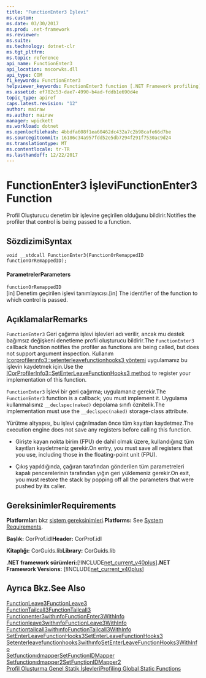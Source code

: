 ```yaml
---
title: "FunctionEnter3 İşlevi"
ms.custom: 
ms.date: 03/30/2017
ms.prod: .net-framework
ms.reviewer: 
ms.suite: 
ms.technology: dotnet-clr
ms.tgt_pltfrm: 
ms.topic: reference
api_name: FunctionEnter3
api_location: mscorwks.dll
api_type: COM
f1_keywords: FunctionEnter3
helpviewer_keywords: FunctionEnter3 function [.NET Framework profiling]
ms.assetid: ef782c53-dae7-4990-b4ad-fddb1e690d4e
topic_type: apiref
caps.latest.revision: "12"
author: mairaw
ms.author: mairaw
manager: wpickett
ms.workload: dotnet
ms.openlocfilehash: 4bbdfa608f1ea60462dc432a7c2b98cafe66d7be
ms.sourcegitcommit: 16186c34a957fdd52e5db7294f291f7530ac9d24
ms.translationtype: MT
ms.contentlocale: tr-TR
ms.lasthandoff: 12/22/2017
---
```

# <a name="functionenter3-function"></a><span data-ttu-id="532a9-102">FunctionEnter3 İşlevi</span><span class="sxs-lookup"><span data-stu-id="532a9-102">FunctionEnter3 Function</span></span>
<span data-ttu-id="532a9-103">Profil Oluşturucu denetim bir işlevine geçirilen olduğunu bildirir.</span><span class="sxs-lookup"><span data-stu-id="532a9-103">Notifies the profiler that control is being passed to a function.</span></span>  
  
## <a name="syntax"></a><span data-ttu-id="532a9-104">Sözdizimi</span><span class="sxs-lookup"><span data-stu-id="532a9-104">Syntax</span></span>  
  
```  
void __stdcall FunctionEnter3(FunctionOrRemappedID functionOrRemappedID);  
```  
  
#### <a name="parameters"></a><span data-ttu-id="532a9-105">Parametreler</span><span class="sxs-lookup"><span data-stu-id="532a9-105">Parameters</span></span>  
 `functionOrRemappedID`  
 <span data-ttu-id="532a9-106">[in] Denetim geçirilen işlevi tanımlayıcısı.</span><span class="sxs-lookup"><span data-stu-id="532a9-106">[in] The identifier of the function to which control is passed.</span></span>  
  
## <a name="remarks"></a><span data-ttu-id="532a9-107">Açıklamalar</span><span class="sxs-lookup"><span data-stu-id="532a9-107">Remarks</span></span>  
 <span data-ttu-id="532a9-108">`FunctionEnter3` Geri çağırma işlevi işlevleri adı verilir, ancak mu destek bağımsız değişkeni denetleme profil oluşturucu bildirir.</span><span class="sxs-lookup"><span data-stu-id="532a9-108">The `FunctionEnter3` callback function notifies the profiler as functions are being called, but does not support argument inspection.</span></span> <span data-ttu-id="532a9-109">Kullanım [Icorprofilerınfo3::setenterleavefunctionhooks3 yöntemi](../../../../docs/framework/unmanaged-api/profiling/icorprofilerinfo3-setenterleavefunctionhooks3-method.md) uygulamanız bu işlevin kaydetmek için.</span><span class="sxs-lookup"><span data-stu-id="532a9-109">Use the [ICorProfilerInfo3::SetEnterLeaveFunctionHooks3 method](../../../../docs/framework/unmanaged-api/profiling/icorprofilerinfo3-setenterleavefunctionhooks3-method.md) to register your implementation of this function.</span></span>  
  
 <span data-ttu-id="532a9-110">`FunctionEnter3` İşlevi bir geri çağırma; uygulamanız gerekir.</span><span class="sxs-lookup"><span data-stu-id="532a9-110">The `FunctionEnter3` function is a callback; you must implement it.</span></span> <span data-ttu-id="532a9-111">Uygulama kullanmalısınız `__declspec(naked)` depolama sınıfı öznitelik.</span><span class="sxs-lookup"><span data-stu-id="532a9-111">The implementation must use the `__declspec(naked)` storage-class attribute.</span></span>  
  
 <span data-ttu-id="532a9-112">Yürütme altyapısı, bu işlevi çağrılmadan önce tüm kayıtları kaydetmez.</span><span class="sxs-lookup"><span data-stu-id="532a9-112">The execution engine does not save any registers before calling this function.</span></span>  
  
-   <span data-ttu-id="532a9-113">Girişte kayan nokta birim (FPU) de dahil olmak üzere, kullandığınız tüm kayıtları kaydetmeniz gerekir.</span><span class="sxs-lookup"><span data-stu-id="532a9-113">On entry, you must save all registers that you use, including those in the floating-point unit (FPU).</span></span>  
  
-   <span data-ttu-id="532a9-114">Çıkış yapıldığında, çağıran tarafından gönderilen tüm parametreleri kapalı pencerelerinin tarafından yığın geri yüklemeniz gerekir.</span><span class="sxs-lookup"><span data-stu-id="532a9-114">On exit, you must restore the stack by popping off all the parameters that were pushed by its caller.</span></span>  
  
## <a name="requirements"></a><span data-ttu-id="532a9-115">Gereksinimler</span><span class="sxs-lookup"><span data-stu-id="532a9-115">Requirements</span></span>  
 <span data-ttu-id="532a9-116">**Platformlar:** bkz [sistem gereksinimleri](../../../../docs/framework/get-started/system-requirements.md).</span><span class="sxs-lookup"><span data-stu-id="532a9-116">**Platforms:** See [System Requirements](../../../../docs/framework/get-started/system-requirements.md).</span></span>  
  
 <span data-ttu-id="532a9-117">**Başlık:** CorProf.idl</span><span class="sxs-lookup"><span data-stu-id="532a9-117">**Header:** CorProf.idl</span></span>  
  
 <span data-ttu-id="532a9-118">**Kitaplığı:** CorGuids.lib</span><span class="sxs-lookup"><span data-stu-id="532a9-118">**Library:** CorGuids.lib</span></span>  
  
 <span data-ttu-id="532a9-119">**.NET framework sürümleri:**[!INCLUDE[net_current_v40plus](../../../../includes/net-current-v40plus-md.md)]</span><span class="sxs-lookup"><span data-stu-id="532a9-119">**.NET Framework Versions:** [!INCLUDE[net_current_v40plus](../../../../includes/net-current-v40plus-md.md)]</span></span>  
  
## <a name="see-also"></a><span data-ttu-id="532a9-120">Ayrıca Bkz.</span><span class="sxs-lookup"><span data-stu-id="532a9-120">See Also</span></span>  
 [<span data-ttu-id="532a9-121">FunctionLeave3</span><span class="sxs-lookup"><span data-stu-id="532a9-121">FunctionLeave3</span></span>](../../../../docs/framework/unmanaged-api/profiling/functionleave3-function.md)  
 [<span data-ttu-id="532a9-122">FunctionTailcall3</span><span class="sxs-lookup"><span data-stu-id="532a9-122">FunctionTailcall3</span></span>](../../../../docs/framework/unmanaged-api/profiling/functiontailcall3-function.md)  
 [<span data-ttu-id="532a9-123">Functionenter3withınfo</span><span class="sxs-lookup"><span data-stu-id="532a9-123">FunctionEnter3WithInfo</span></span>](../../../../docs/framework/unmanaged-api/profiling/functionenter3withinfo-function.md)  
 [<span data-ttu-id="532a9-124">Functionleave3withınfo</span><span class="sxs-lookup"><span data-stu-id="532a9-124">FunctionLeave3WithInfo</span></span>](../../../../docs/framework/unmanaged-api/profiling/functionleave3withinfo-function.md)  
 [<span data-ttu-id="532a9-125">Functiontailcall3withınfo</span><span class="sxs-lookup"><span data-stu-id="532a9-125">FunctionTailcall3WithInfo</span></span>](../../../../docs/framework/unmanaged-api/profiling/functiontailcall3withinfo-function.md)  
 [<span data-ttu-id="532a9-126">SetEnterLeaveFunctionHooks3</span><span class="sxs-lookup"><span data-stu-id="532a9-126">SetEnterLeaveFunctionHooks3</span></span>](../../../../docs/framework/unmanaged-api/profiling/icorprofilerinfo3-setenterleavefunctionhooks3-method.md)  
 [<span data-ttu-id="532a9-127">Setenterleavefunctionhooks3withınfo</span><span class="sxs-lookup"><span data-stu-id="532a9-127">SetEnterLeaveFunctionHooks3WithInfo</span></span>](../../../../docs/framework/unmanaged-api/profiling/icorprofilerinfo3-setenterleavefunctionhooks3withinfo-method.md)  
 [<span data-ttu-id="532a9-128">Setfunctionıdmapper</span><span class="sxs-lookup"><span data-stu-id="532a9-128">SetFunctionIDMapper</span></span>](../../../../docs/framework/unmanaged-api/profiling/icorprofilerinfo-setfunctionidmapper-method.md)  
 [<span data-ttu-id="532a9-129">Setfunctionıdmapper2</span><span class="sxs-lookup"><span data-stu-id="532a9-129">SetFunctionIDMapper2</span></span>](../../../../docs/framework/unmanaged-api/profiling/icorprofilerinfo3-setfunctionidmapper2-method.md)  
 [<span data-ttu-id="532a9-130">Profil Oluşturma Genel Statik İşlevleri</span><span class="sxs-lookup"><span data-stu-id="532a9-130">Profiling Global Static Functions</span></span>](../../../../docs/framework/unmanaged-api/profiling/profiling-global-static-functions.md)
